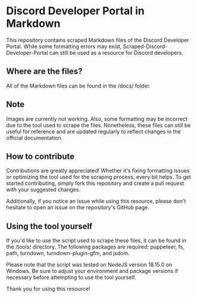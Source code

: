 # Discord Developer Portal in Markdown
This repository contains scraped Markdown files of the Discord Developer Portal. While some formatting errors may exist, Scraped-Discord-Developer-Portal can still be used as a resource for Discord developers.

## Where are the files?
All of the Markdown files can be found in the /docs/ folder.

## Note
Images are currently not working. Also, some formatting may be incorrect due to the tool used to scrape the files. Nonetheless, these files can still be useful for reference and are updated regularly to reflect changes in the official documentation.

## How to contribute
Contributions are greatly appreciated! Whether it's fixing formatting issues or optimizing the tool used for the scraping process, every bit helps. To get started contributing, simply fork this repository and create a pull request with your suggested changes.

Additionally, if you notice an issue while using this resource, please don't hesitate to open an issue on the repository's GitHub page.

## Using the tool yourself
If you'd like to use the script used to scrape these files, it can be found in the /tools/ directory. The following packages are required: puppeteer, fs, path, turndown, turndown-plugin-gfm, and jsdom.

Please note that the script was tested on NodeJS version 18.15.0 on Windows. Be sure to adjust your environment and package versions if necessary before attempting to use the tool yourself. 

Thank you for using this resource!
